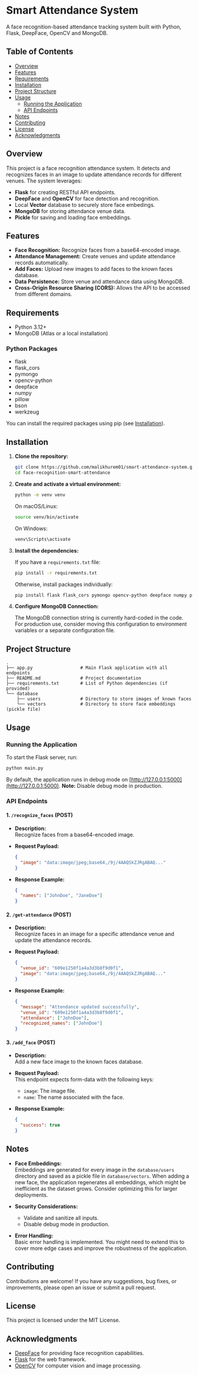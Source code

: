 # Smart Attendance System

A face recognition-based attendance tracking system built with Python, Flask, DeepFace, OpenCV and MongoDB.

## Table of Contents

- [Overview](#overview)
- [Features](#features)
- [Requirements](#requirements)
- [Installation](#installation)
- [Project Structure](#project-structure)
- [Usage](#usage)
  - [Running the Application](#running-the-application)
  - [API Endpoints](#api-endpoints)
- [Notes](#notes)
- [Contributing](#contributing)
- [License](#license)
- [Acknowledgments](#acknowledgments)

## Overview

This project is a face recognition attendance system. It detects and recognizes faces in an image to update attendance records for different venues. The system leverages:

- **Flask** for creating RESTful API endpoints.
- **DeepFace** and **OpenCV** for face detection and recognition.
- Local **Vector** database to securely store face embedings.
- **MongoDB** for storing attendance venue data.
- **Pickle** for saving and loading face embeddings.

## Features

- **Face Recognition:** Recognize faces from a base64-encoded image.
- **Attendance Management:** Create venues and update attendance records automatically.
- **Add Faces:** Upload new images to add faces to the known faces database.
- **Data Persistence:** Store venue and attendance data using MongoDB.
- **Cross-Origin Resource Sharing (CORS):** Allows the API to be accessed from different domains.

## Requirements

- Python 3.12+
- MongoDB (Atlas or a local installation)

### Python Packages

- flask
- flask\_cors
- pymongo
- opencv-python
- deepface
- numpy
- pillow
- bson
- werkzeug

You can install the required packages using pip (see [Installation](#installation)).

## Installation

1. **Clone the repository:**

   ```bash
   git clone https://github.com/malikhurem01/smart-attendance-system.git
   cd face-recognition-smart-attendance
   ```

2. **Create and activate a virtual environment:**

   ```bash
   python -m venv venv
   ```

   On macOS/Linux:

   ```bash
   source venv/bin/activate
   ```

   On Windows:

   ```bash
   venv\Scripts\activate
   ```

3. **Install the dependencies:**

   If you have a `requirements.txt` file:

   ```bash
   pip install -r requirements.txt
   ```

   Otherwise, install packages individually:

   ```bash
   pip install flask flask_cors pymongo opencv-python deepface numpy pillow bson werkzeug
   ```

4. **Configure MongoDB Connection:**

   The MongoDB connection string is currently hard-coded in the code. For production use, consider moving this configuration to environment variables or a separate configuration file.

## Project Structure

```
.
├── app.py                  # Main Flask application with all endpoints
├── README.md               # Project documentation
├── requirements.txt        # List of Python dependencies (if provided)
└── database
    ├── users               # Directory to store images of known faces
    └── vectors             # Directory to store face embeddings (pickle file)
```

## Usage

### Running the Application

To start the Flask server, run:

```bash
python main.py
```

By default, the application runs in debug mode on [http://127.0.0.1:5000](http://127.0.0.1:5000). **Note:** Disable debug mode in production.

### API Endpoints

#### 1. `/recognize_faces` (POST)

- **Description:**\
  Recognize faces from a base64-encoded image.

- **Request Payload:**

  ```json
  {
    "image": "data:image/jpeg;base64,/9j/4AAQSkZJRgABAQ..."
  }
  ```

- **Response Example:**

  ```json
  {
    "names": ["JohnDoe", "JaneDoe"]
  }
  ```

#### 2. `/get-attendance` (POST)

- **Description:**\
  Recognize faces in an image for a specific attendance venue and update the attendance records.

- **Request Payload:**

  ```json
  {
    "venue_id": "609e1250f1a4a3d3b8f9d0f1",  
    "image": "data:image/jpeg;base64,/9j/4AAQSkZJRgABAQ..."
  }
  ```

- **Response Example:**

  ```json
  {
    "message": "Attendance updated successfully",
    "venue_id": "609e1250f1a4a3d3b8f9d0f1",
    "attendance": ["JohnDoe"],
    "recognized_names": ["JohnDoe"]
  }
  ```

#### 3. `/add_face` (POST)

- **Description:**\
  Add a new face image to the known faces database.

- **Request Payload:**\
  This endpoint expects form-data with the following keys:

  - `image`: The image file.
  - `name`: The name associated with the face.

- **Response Example:**

  ```json
  {
    "success": true
  }
  ```

## Notes

- **Face Embeddings:**\
  Embeddings are generated for every image in the `database/users` directory and saved as a pickle file in `database/vectors`. When adding a new face, the application regenerates all embeddings, which might be inefficient as the dataset grows. Consider optimizing this for larger deployments.

- **Security Considerations:**

  - Validate and sanitize all inputs.
  - Disable debug mode in production.

- **Error Handling:**\
  Basic error handling is implemented. You might need to extend this to cover more edge cases and improve the robustness of the application.

## Contributing

Contributions are welcome! If you have any suggestions, bug fixes, or improvements, please open an issue or submit a pull request.

## License

This project is licensed under the MIT License.

## Acknowledgments

- [DeepFace](https://github.com/serengil/deepface) for providing face recognition capabilities.
- [Flask](https://flask.palletsprojects.com/) for the web framework.
- [OpenCV](https://opencv.org/) for computer vision and image processing.

